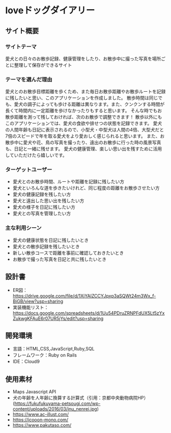 # loveドッグダイアリー

## サイト概要
### サイトテーマ
愛犬との日々のお散歩記録、健康管理をしたり、お散歩中に撮った写真を場所ごとに整理して保存ができるサイト

### テーマを選んだ理由
愛犬とのお散歩目標距離を歩くため、また毎日お散歩距離やお散歩ルートを記録に残したいと思い、このアプリケーションを作成しました。
散歩時間は同じでも、愛犬の調子によっても歩ける距離は異なります。また、クンクンする時間が長くて時間内に一定距離を歩けなかったりもすると思います。
そんな時でもお散歩距離を測って残しておければ、次のお散歩で調整できます！
散歩以外にもこのアプリケーションでは、愛犬の食欲や排せつの状態を記録できます。
愛犬の人間年齢も日記に表示されるので、小型犬・中型犬は人間の4倍、大型犬だと7倍のスピードで年を取る愛犬をより愛おしく感じられると思います。
また、お散歩中に愛犬や花、鳥の写真を撮ったり、遠出のお散歩に行った時の風景写真も、日記と一緒に残せます。
愛犬の健康管理、楽しい思い出を残すために活用していただけたら嬉しいです。

### ターゲットユーザー
* 愛犬とのお散歩時間、ルートや距離を記録に残したい方
* 愛犬といろんな道を歩きたいけれど、同じ程度の距離をお散歩させたい方
* 愛犬の健康記録を残したい方
* 愛犬と遠出した思い出を残したい方
* 愛犬の様子を日記に残したい方
* 愛犬との写真を管理したい方

### 主な利用シーン
* 愛犬の健康状態を日記に残したいとき
* 愛犬との散歩記録を残したいとき
* 新しい散歩コースで距離を事前に確認しておきたいとき
* お散歩で撮った写真を日記と共に残したいとき

## 設計書
* ER図：https://drive.google.com/file/d/1XjYAIZCCYJpxp3aSQWt24m3Wx_f-BiGB/view?usp=sharing
* 実装機能リスト：https://docs.google.com/spreadsheets/d/1Uu54PDruZRNPFdUX5Lt5zYxZukwgKFAuE6r07UR5jYs/edit?usp=sharing


## 開発環境
* 言語：HTML,CSS,JavaScript,Ruby,SQL
* フレームワーク：Ruby on Rails
* IDE：Cloud9

## 使用素材
* Maps Javascript API
* 犬の年齢を人年齢に換算する計算式（引用：京都中央動物病院HP）
 (https://fukufukuyama-petsougi.com/wp-content/uploads/2016/03/inu_nenrei.jpg)
* https://www.ac-illust.com/
* https://icooon-mono.com/
* https://www.pakutaso.com/
